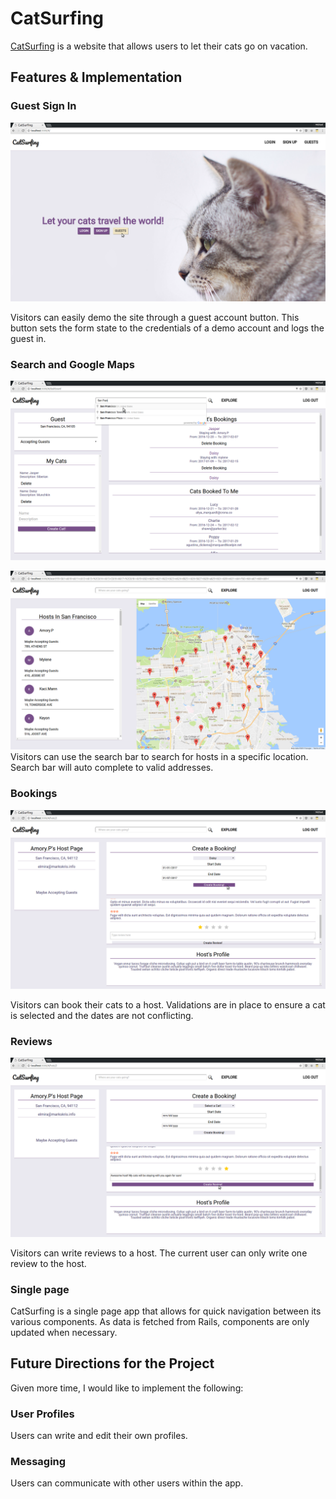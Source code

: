 # CatSurfing

[CatSurfing](catsurfing.club) is a website that allows users to let their cats go on vacation.

## Features & Implementation

### Guest Sign In

![Guest signin example](docs/screenshots/signin.png)

Visitors can easily demo the site through a guest account button. This button sets the form state to the credentials of a demo account and logs the guest in.

### Search and Google Maps

![Search and Google Maps example 1](docs/screenshots/search_and_maps.png)

![Search and Google Maps example 2](docs/screenshots/search_and_maps2.png)
Visitors can use the search bar to search for hosts in a specific location. Search bar will auto complete to valid addresses.

### Bookings

![Bookings example](docs/screenshots/bookings.png)

Visitors can book their cats to a host. Validations are in place to ensure a cat is selected and the dates are not conflicting.

### Reviews

![Reviews example](docs/screenshots/reviews.png)

Visitors can write reviews to a host. The current user can only write one review to the host.

### Single page

CatSurfing is a single page app that allows for quick navigation between its various components. As data is fetched from Rails, components are only updated when necessary.

## Future Directions for the Project

Given more time, I would like to implement the following:

### User Profiles

Users can write and edit their own profiles.

### Messaging

Users can communicate with other users within the app.
